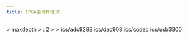 ```yaml
---
title: FPGA驱动其他IC 
---
```


\> maxdepth \> : 2 \> \> ics/adc9288 ics/dac908 ics/codec ics/usb3300
